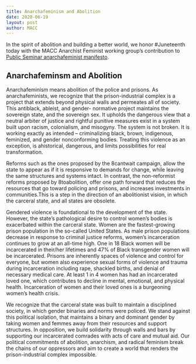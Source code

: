 ```yaml
---
title: Anarchafeminism and Abolition
date: 2020-06-19
layout: post
author: MACC
---
```







In the spirit of abolition and building a better world, we honor #Juneteenth today with the MACC Anarchist Feminist working
group’s contribution to <a href= "https://publicseminar.org/2020/05/anarchafeminist-manifesto-1-0/?fbclid=IwAR13iwT9A3pMfrZTrrX9EWoxcwMHVtfr7lhimAGek1nmWOWTrF-ymw7IwZg">Public Seminar anarchafeminist manifesto</a>.

## **Anarchafeminsm and Abolition**




Anarchafeminism means abolition of the police and prisons. As anarchafeminists, we recognize that the prison-industrial 
complex is a project that extends beyond physical walls and permeates all of society. This antiblack, ableist, and gender-
normative project maintains the sovereign state, and the sovereign sex. It upholds the dangerous view that a neutral arbiter
of justice and rightful punitive measures exist in a system built upon racism, colonialism, and misogyny. The system is 
not broken. It is working exactly as intended – criminalizing black, brown, indigenous, feminized, and gender nonconforming 
bodies. Treating this violence as an exception, is ahistorical, dangerous, and limits possibilities for real transformation. 

Reforms such as the ones proposed by the 8cantwait campaign, allow the state to appear as if it is responsive to demands for
change, while leaving the same structures and systems intact. In contrast, the non-reformist reforms proposed by 8toabolition,
offer one path forward that reduces the resources that go toward policing and prisons, and increases investments in communities.This is a step in the direction of an abolitionist vision, in which the carceral state, and all states are obsolete.  

Gendered violence is foundational to the development of the state. However, the state’s pathological desire to control 
women’s bodies is exacerbated within the carceral state. Women are the fastest-growing prison population in the so-called 
United States.  As male prison populations decrease in response to criminal justice reforms, women’s incarceration continues 
to grow at an all-time high.  One in 18 Black women will be incarcerated in their/her lifetimes and 47% of Black transgender 
women will be incarcerated. Prisons are inherently spaces of violence and control for everyone, but women also experience 
sexual forms of violence and trauma during incarceration including rape, shackled births, and denial of necessary medical care. At least 1 in 4 women has had an incarcerated loved one, which contributes to decline in mental, emotional, and physical 
health. Incarceration of women and their loved ones is a burgeoning women’s health crisis. 

We recognize that the carceral state was built to maintain a disciplined society, in which gender binaries and norms were
policed. We stand against this political isolation, that maintains a binary and dominant gender by taking women and femmes
away from their resources and support structures. In opposition, we build solidarity through walls and bars by supporting our
incarcerated comrades with acts of care and mutual aid. Our political commitments of abolition, anarchism, and radical feminism break the chains of our oppressors and aim to create a world that renders the prison-industrial complex impossible.  


